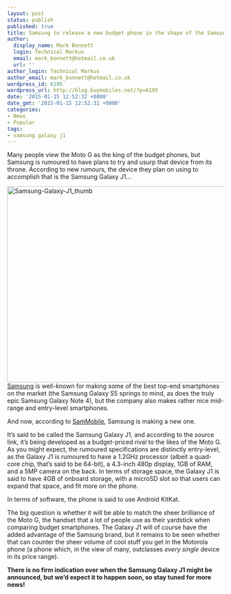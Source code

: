 ```yaml
---
layout: post
status: publish
published: true
title: Samsung to release a new budget phone in the shape of the Samsung Galaxy J1?
author:
  display_name: Mark Bonnett
  login: Technical Markus
  email: mark_bonnett@hotmail.co.uk
  url: ''
author_login: Technical Markus
author_email: mark_bonnett@hotmail.co.uk
wordpress_id: 6195
wordpress_url: http://blog.buymobiles.net/?p=6195
date: '2015-01-15 12:52:32 +0000'
date_gmt: '2015-01-15 12:52:32 +0000'
categories:
- News
- Popular
tags:
- samsung galaxy j1
---
```

<p><span class="postStandFirst">Many people view the Moto G as the king of the budget phones, but Samsung is rumoured to have plans to try and usurp that device from its throne. According to new rumours, the device they plan on using to accomplish that is the Samsung Galaxy J1...&nbsp;</span></p>
<p><img class="aligncenter size-full wp-image-6196" src="https://a1comms-blog-buymobiles.storage.googleapis.com/2015/01/Samsung-Galaxy-J1_thumb.jpg" alt="Samsung-Galaxy-J1_thumb" width="600" height="455" /><a href="http://www.buymobiles.net/samsung">Samsung</a> is well-known for making some of the best top-end smartphones on the market (the Samsung Galaxy S5 springs to mind, as does the truly epic Samsung Galaxy Note 4), but the company also makes rather nice mid-range and entry-level smartphones.</p>
<p>And now, according to <a href="http://www.sammobile.com/2015/01/12/exclusive-here-are-the-first-images-of-the-samsung-galaxy-j1-sm-j100/">SamMobile</a>, Samsung is making a new one.</p>
<p>It&rsquo;s said to be called the Samsung Galaxy J1, and according to the source link, it&rsquo;s being developed as a budget-priced rival to the likes of the Moto G. As you might expect, the rumoured specifications are distinctly entry-level, as the Galaxy J1 is rumoured to have a 1.2GHz processor (albeit a quad-core chip, that&rsquo;s said to be 64-bit), a 4.3-inch 480p display, 1GB of RAM, and a 5MP camera on the back. In terms of storage space, the Galaxy J1 is said to have 4GB of onboard storage, with a microSD slot so that users can expand that space, and fit more on the phone.</p>
<p>In terms of software, the phone is said to use Android KitKat.</p>
<p>The big question is whether it will be able to match the sheer brilliance of the Moto G, the handset that a lot of people use as their yardstick when comparing budget smartphones. The Galaxy J1 will of course have the added advantage of the Samsung brand, but it remains to be seen whether that can counter the sheer volume of cool stuff you get in the Motorola phone (a phone which, in the view of many, outclasses <em>every single </em>device in its price range).</p>
<p><strong>There is no firm indication over when the Samsung Galaxy J1 might be announced, but we&rsquo;d expect it to happen soon, so stay tuned for more news!</strong></p>
<p>&nbsp;</p>
